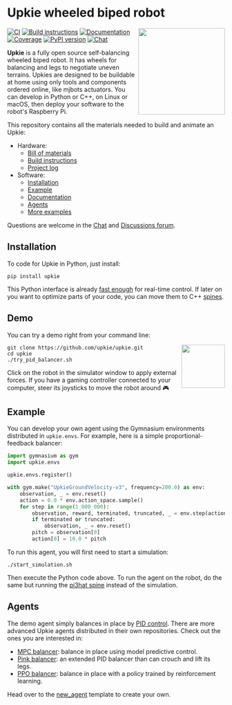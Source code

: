# Upkie wheeled biped robot

<img src="https://github.com/upkie/upkie/assets/1189580/2fc5ee4a-81b0-425c-83df-558c7147cc59" align="right" width="200" />

[![CI](https://github.com/upkie/upkie/actions/workflows/ci.yml/badge.svg)](https://github.com/upkie/upkie/actions/workflows/bazel.yml)
[![Build instructions](https://img.shields.io/badge/hardware-docs-brightgreen?logo=read-the-docs&style=flat)](https://github.com/upkie/upkie/wiki)
[![Documentation](https://img.shields.io/badge/software-docs-brightgreen?logo=read-the-docs&style=flat)](https://upkie.github.io/upkie/)
[![Coverage](https://coveralls.io/repos/github/upkie/upkie/badge.svg?branch=main)](https://coveralls.io/github/upkie/upkie?branch=main)
[![PyPI version](https://img.shields.io/pypi/v/upkie)](https://pypi.org/project/upkie/)
[![Chat](https://img.shields.io/badge/matrix-chat-%234eb899)](https://app.element.io/#/room/#tasts-robots:matrix.org)

**Upkie** is a fully open source self-balancing wheeled biped robot. It has wheels for balancing and legs to negotiate uneven terrains. Upkies are designed to be buildable at home using only tools and components ordered online, like mjbots actuators. You can develop in Python or C++, on Linux or macOS, then deploy your software to the robot's Raspberry Pi.

This repository contains all the materials needed to build and animate an Upkie:

- Hardware:
    - [Bill of materials](https://github.com/upkie/upkie/wiki/Bill-of-materials)
    - [Build instructions](https://github.com/upkie/upkie/wiki)
    - [Project log](https://hackaday.io/project/185729-upkie-wheeled-biped-robots)
- Software:
    - [Installation](https://github.com/upkie/upkie#installation)
    - [Example](https://github.com/upkie/upkie#example)
    - [Documentation](https://upkie.github.io/upkie/)
    - [Agents](https://github.com/upkie/upkie#agents)
    - [More examples](https://github.com/upkie/upkie/tree/main/examples)

Questions are welcome in the [Chat](https://app.element.io/#/room/#tasts-robots:matrix.org) and [Discussions forum](https://github.com/upkie/upkie/discussions).

## Installation

To code for Upkie in Python, just install:

```console
pip install upkie
```

This Python interface is already [fast enough](https://github.com/upkie/vulp#performance) for real-time control. If later on you want to optimize parts of your code, you can move them to C++ [spines](https://upkie.github.io/upkie/spines.html).

## Demo

You can try a demo right from your command line:

<img src="https://user-images.githubusercontent.com/1189580/170496331-e1293dd3-b50c-40ee-9c2e-f75f3096ebd8.png" height="100" align="right" />

```console
git clone https://github.com/upkie/upkie.git
cd upkie
./try_pid_balancer.sh
```

Click on the robot in the simulator window to apply external forces. If you have a gaming controller connected to your computer, steer its joysticks to move the robot around 🎮

## Example

You can develop your own agent using the Gymnasium environments distributed in ``upkie.envs``. For example, here is a simple proportional-feedback balancer:

```python
import gymnasium as gym
import upkie.envs

upkie.envs.register()

with gym.make("UpkieGroundVelocity-v3", frequency=200.0) as env:
    observation, _ = env.reset()
    action = 0.0 * env.action_space.sample()
    for step in range(1_000_000):
        observation, reward, terminated, truncated, _ = env.step(action)
        if terminated or truncated:
            observation, _ = env.reset()
        pitch = observation[0]
        action[0] = 10.0 * pitch
```

To run this agent, you will first need to start a simulation:

```console
./start_simulation.sh
```

Then execute the Python code above. To run the agent on the robot, do the same but running the [pi3hat spine](https://upkie.github.io/upkie/spines.html#pi3hat-spine) instead of the simulation.

## Agents

The demo agent simply balances in place by [PID control](https://upkie.github.io/upkie/pid-balancer.html). There are more advanced Upkie agents distributed in their own repositories. Check out the ones you are interested in:

- [MPC balancer](https://github.com/upkie/mpc_balancer): balance in place using model predictive control.
- [Pink balancer](https://github.com/upkie/pink_balancer): an extended PID balancer than can crouch and lift its legs.
- [PPO balancer](https://github.com/upkie/ppo_balancer): balance in place with a policy trained by reinforcement learning.

Head over to the [new\_agent](https://github.com/upkie/new_agent) template to create your own.
